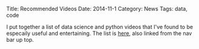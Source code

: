 Title: Recommended Videos
Date: 2014-11-1
Category: News
Tags: data, code

I put together a list of data science and python videos that I've found to be especaily useful and entertaining. The list is [here](https://www.datasciencebytes.com//pages/recommended-videos.md), also linked from the nav bar up top.

